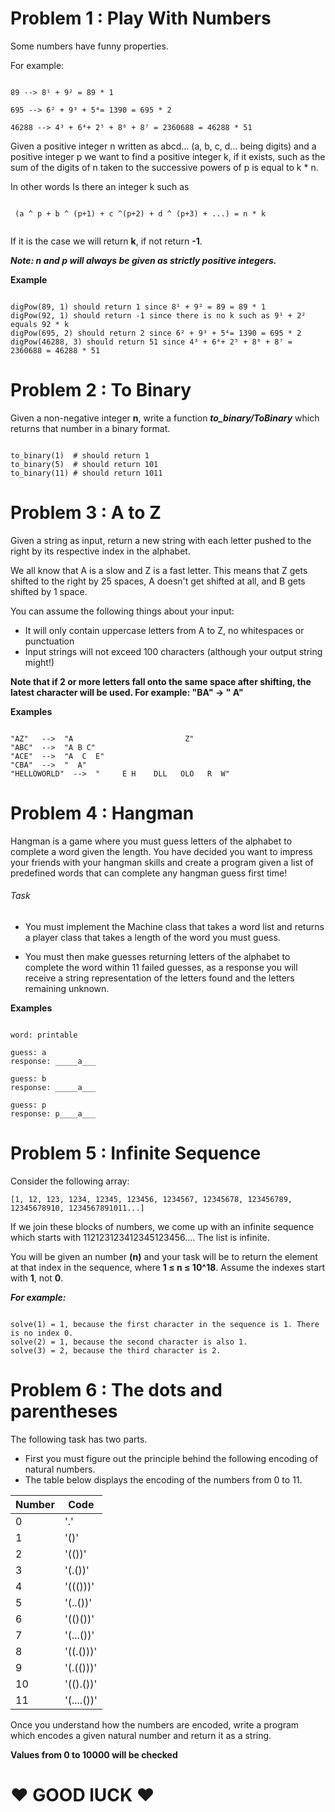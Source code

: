 # Problem 1 : Play With Numbers
Some numbers have funny properties.

For example:
```

89 --> 8¹ + 9² = 89 * 1

695 --> 6² + 9³ + 5⁴= 1390 = 695 * 2

46288 --> 4³ + 6⁴+ 2⁵ + 8⁶ + 8⁷ = 2360688 = 46288 * 51

```
Given a positive integer n written as abcd... (a, b, c, d... being digits) and a positive integer p
we want to find a positive integer k, if it exists, such as the sum of the digits of n taken to the successive powers of p is equal to k * n.

In other words 
Is there an integer k such as 
```

 (a ^ p + b ^ (p+1) + c ^(p+2) + d ^ (p+3) + ...) = n * k
 
```
If it is the case we will return **k**, if not return **-1**.

***Note: n and p will always be given as strictly positive integers.***

**Example**
```

digPow(89, 1) should return 1 since 8¹ + 9² = 89 = 89 * 1
digPow(92, 1) should return -1 since there is no k such as 9¹ + 2² equals 92 * k
digPow(695, 2) should return 2 since 6² + 9³ + 5⁴= 1390 = 695 * 2
digPow(46288, 3) should return 51 since 4³ + 6⁴+ 2⁵ + 8⁶ + 8⁷ = 2360688 = 46288 * 51

```

# Problem 2 : To Binary

Given a non-negative integer **n**, write a function ***to_binary/ToBinary*** which returns that number in a binary format.
```

to_binary(1)  # should return 1 
to_binary(5)  # should return 101
to_binary(11) # should return 1011

```

# Problem 3 : A to Z

Given a string as input, return a new string with each letter pushed to the right by its respective index in the alphabet.

We all know that A is a slow and Z is a fast letter. 
This means that Z gets shifted to the right by 25 spaces, A doesn't get shifted at all, and B gets shifted by 1 space.

You can assume the following things about your input:

- It will only contain uppercase letters from A to Z, no whitespaces or punctuation
- Input strings will not exceed 100 characters (although your output string might!)

**Note that if 2 or more letters fall onto the same space after shifting, the latest character will be used. For example: "BA" -> " A"**

**Examples**
```

"AZ"   -->  "A                         Z"
"ABC"  -->  "A B C"
"ACE"  -->  "A  C  E"
"CBA"  -->  "  A"
"HELLOWORLD"  -->  "     E H    DLL   OLO   R  W"

```

# Problem 4 : Hangman 

Hangman is a game where you must guess letters of the alphabet to complete a word given the length. 
You have decided you want to impress your friends with your hangman skills and create a program given a list of predefined words that can complete any hangman guess first time!

###### Task 
- You must implement the Machine class that takes a word list and returns a player class that takes a length of the word you must guess. 

- You must then make guesses returning letters of the alphabet to complete the word within 11 failed guesses, as a response you will receive a string representation of the letters found and the letters remaining unknown. 

**Examples**
```

word: printable

guess: a
response: _____a___

guess: b
response: _____a___

guess: p
response: p____a___

```

# Problem 5 : Infinite Sequence 

Consider the following array:

```
[1, 12, 123, 1234, 12345, 123456, 1234567, 12345678, 123456789, 12345678910, 1234567891011...]
```

If we join these blocks of numbers, we come up with an infinite sequence which starts with 112123123412345123456.... The list is infinite.

You will be given an number **(n)** and your task will be to return the element at that index in the sequence, where **1 ≤ n ≤ 10^18**. Assume the indexes start with **1**, not **0**.

***For example:***

```

solve(1) = 1, because the first character in the sequence is 1. There is no index 0. 
solve(2) = 1, because the second character is also 1.
solve(3) = 2, because the third character is 2.

```

# Problem 6 : The dots and parentheses

The following task has two parts. 

- First you must figure out the principle behind the following encoding of natural numbers. 
- The table below displays the encoding of the numbers from 0 to 11.

| Number | Code |
| --- | --- |
| 0 | '.' |
| 1 | '()' |
| 2 | '(())' |
| 3 | '(.())' |
| 4 | '((()))' |
| 5 | '(..())' |
| 6 | '(()())' |
| 7 | '(...())' |
| 8 | '((.()))' |
| 9 | '(.(()))' |
| 10 | '(().())' |
| 11 | '(....())' |

Once you understand how the numbers are encoded, write a program which encodes a given natural number and return it as a string.

**Values from 0 to 10000 will be checked**

# :heart: GOOD lUCK :heart:

